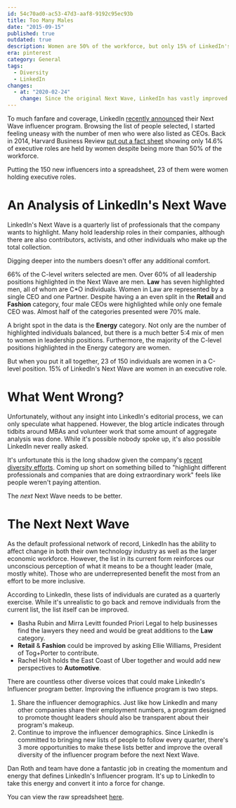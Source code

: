 ```yaml
---
id: 54c70ad0-ac53-47d3-aaf8-9192c95ec93b
title: Too Many Males
date: "2015-09-15"
published: true
outdated: true
description: Women are 50% of the workforce, but only 15% of LinkedIn's spotlight
era: pinterest
category: General
tags:
  - Diversity
  - LinkedIn
changes:
  - at: "2020-02-24"
    change: Since the original Next Wave, LinkedIn has vastly improved the diversity of their classes, making this post happily **outdated**.
---
```


To much fanfare and coverage, LinkedIn [recently announced](https://www.linkedin.com/pulse/meet-linkedin-next-wave-150-professionals-35-under-who-daniel-roth?trk=ranking-overview-f-link) their Next Wave influencer program. Browsing the list of people selected, I started feeling uneasy with the number of men who were also listed as CEOs. Back in 2014, Harvard Business Review [put out a fact sheet](https://www.americanprogress.org/issues/women/report/2014/03/07/85457/fact-sheet-the-womens-leadership-gap/) showing only 14.6% of executive roles are held by women despite being more than 50% of the workforce.

Putting the 150 new influencers into a spreadsheet, 23 of them were women holding executive roles.

# An Analysis of LinkedIn's Next Wave

LinkedIn's Next Wave is a quarterly list of professionals that the company wants to highlight. Many hold leadership roles in their companies, although there are also contributors, activists, and other individuals who make up the total collection.

Digging deeper into the numbers doesn't offer any additional comfort.

66% of the C-level writers selected are men. Over 60% of all leadership positions highlighted in the Next Wave are men. **Law** has seven highlighted men, all of whom are C\*O individuals. Women in Law are represented by a single CEO and one Partner. Despite having a an even split in the **Retail** and **Fashion** category, four male CEOs were highlighted while only one female CEO was. Almost half of the categories presented were 70% male.

A bright spot in the data is the **Energy** category. Not only are the number of highlighted individuals balanced, but there is a much better 5:4 mix of men to women in leadership positions. Furthermore, the majority of the C-level positions highlighted in the Energy category are women.

But when you put it all together, 23 of 150 individuals are women in a C-level position. 15% of LinkedIn's Next Wave are women in an executive role.

# What Went Wrong?

Unfortunately, without any insight into LinkedIn's editorial process, we can only speculate what happened. However, the blog article indicates through tidbits around MBAs and volunteer work that some amount of aggregate analysis was done. While it's possible nobody spoke up, it's also possible LinkedIn never really asked.

It's unfortunate this is the long shadow given the company's [recent diversity efforts](http://blog.linkedin.com/2015/06/08/linkedins-2015-workforce-diversity/). Coming up short on something billed to "highlight different professionals and companies that are doing extraordinary work" feels like people weren't paying attention.

The _next_ Next Wave needs to be better.

# The Next Next Wave

As the default professional network of record, LinkedIn has the ability to affect change in both their own technology industry as well as the larger economic workforce. However, the list in its current form reinforces our unconscious perception of what it means to be a thought leader (male, mostly white). Those who are underrepresented benefit the most from an effort to be more inclusive.

According to LinkedIn, these lists of individuals are curated as a quarterly exercise. While it's unrealistic to go back and remove individuals from the current list, the list itself can be improved.

- Basha Rubin and Mirra Levitt founded Priori Legal to help businesses find the lawyers they need and would be great additions to the **Law** category.
- **Retail** & **Fashion** could be improved by asking Ellie Williams, President of Tog+Porter to contribute.
- Rachel Holt holds the East Coast of Uber together and would add new perspectives to **Automotive**.

There are countless other diverse voices that could make LinkedIn's Influencer program better. Improving the influence program is two steps.

1. Share the influencer demographics. Just like how LinkedIn and many other companies share their employment numbers, a program designed to promote thought leaders should also be transparent about their program's makeup.
2. Continue to improve the influencer demographics. Since LinkedIn is committed to bringing new lists of people to follow every quarter, there's 3 more opportunities to make these lists better and improve the overall diversity of the influencer program before the next Next Wave.

Dan Roth and team have done a fantastic job in creating the momentum and energy that defines LinkedIn's Influencer program. It's up to LinkedIn to take this energy and convert it into a force for change.

You can view the raw spreadsheet [here](https://docs.google.com/a/felocity.com/spreadsheets/d/1ZsFZrRNV8BVyfiJAjnvilf5y7J1O0oxkUxq5y-uiw74/edit?usp=sharing).
